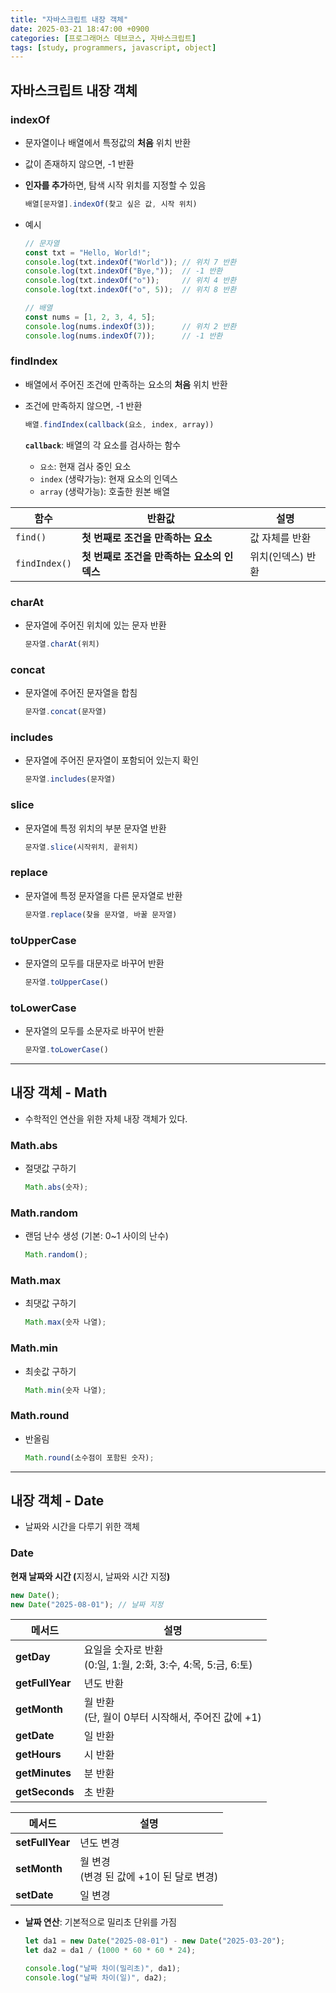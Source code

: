 ```yaml
---
title: "자바스크립트 내장 객체"
date: 2025-03-21 18:47:00 +0900
categories: [프로그래머스 데브코스, 자바스크립트]
tags: [study, programmers, javascript, object]
---
```


## **자바스크립트 내장 객체**

### <span class="redpen">indexOf</span>

- 문자열이나 배열에서 <span class="yellow2pen">특정값의 **처음** 위치</span> 반환
- <span class="redpen">값이 존재하지 않으면, -1</span> 반환
- **인자를 추가**하면, 탐색 시작 위치를 지정할 수 있음
    
    ```js
    배열[문자열].indexOf(찾고 싶은 값, 시작 위치)
    ```
    
- 예시
    
    ```js
    // 문자열
    const txt = "Hello, World!";
    console.log(txt.indexOf("World")); // 위치 7 반환
    console.log(txt.indexOf("Bye,"));  // -1 반환
    console.log(txt.indexOf("o"));     // 위치 4 반환
    console.log(txt.indexOf("o", 5));  // 위치 8 반환
    
    // 배열
    const nums = [1, 2, 3, 4, 5];
    console.log(nums.indexOf(3));      // 위치 2 반환
    console.log(nums.indexOf(7));      // -1 반환
    ```
    

### <span class="redpen">findIndex</span>

- 배열에서 주어진 <span class="yellow2pen">조건에 만족하는 요소의 **처음** 위치</span> 반환  
- <span class="redpen">조건에 만족하지 않으면, -1</span> 반환    
    ```js
    배열.findIndex(callback(요소, index, array))
    ```  
    
    **`callback`**: 배열의 각 요소를 검사하는 함수   
    - `요소`: 현재 검사 중인 요소  
    - `index` (생략가능): 현재 요소의 인덱스  
    - `array` (생략가능): 호출한 원본 배열    

| 함수          | 반환값                                      | 설명              |
| ------------- | ------------------------------------------- | ----------------- |
| `find()`      | **첫 번째로 조건을 만족하는 요소**          | 값 자체를 반환    |
| `findIndex()` | **첫 번째로 조건을 만족하는 요소의 인덱스** | 위치(인덱스) 반환 |

### <span class="redpen">charAt</span>

- 문자열에 <span class="yellow2pen">주어진 위치에 있는 문자 반환</span>  
    
    ```js
    문자열.charAt(위치)
    ```
    

### <span class="redpen">concat</span>

- 문자열에 <span class="yellow2pen">주어진 문자열을 합침</span>  
    
    ```js
    문자열.concat(문자열)
    ```
    

### <span class="redpen">includes</span>

- 문자열에 <span class="yellow2pen">주어진 문자열이 포함되어 있는지</span> 확인
    
    ```js
    문자열.includes(문자열)
    ```
    

### <span class="redpen">slice</span>

- 문자열에 <span class="yellow2pen">특정 위치의 부분 문자열</span> 반환
    
    ```js
    문자열.slice(시작위치, 끝위치)
    ```
    

### <span class="redpen">replace</span>

- 문자열에 <span class="yellow2pen">특정 문자열을 다른 문자열로</span> 반환
    
    ```js
    문자열.replace(찾을 문자열, 바꿀 문자열)
    ```
    

### <span class="redpen">toUpperCase</span>

- 문자열의 <span class="yellow2pen">모두를 대문자로 바꾸어</span> 반환
    
    ```js
    문자열.toUpperCase()
    ```
    

### <span class="redpen">toLowerCase</span>

- 문자열의 <span class="yellow2pen">모두를 소문자로 바꾸어</span> 반환
    
    ```js
    문자열.toLowerCase()
    ```
    
---

## **내장 객체 - <span class="redpen">Math</span>**

- 수학적인 연산을 위한 자체 내장 객체가 있다.

### <span class="redpen">Math</span>.<span class="greenpen">abs</span>

- 절댓값 구하기  
    ```js
    Math.abs(숫자);
    ```
    

### <span class="redpen">Math</span>.<span class="greenpen">random</span>

- 랜덤 난수 생성 (기본: 0~1 사이의 난수)  
    ```js
    Math.random();
    ```
    

### <span class="redpen">Math</span>.<span class="greenpen">max</span>

- 최댓값 구하기  
    ```js
    Math.max(숫자 나열);
    ```
    

### <span class="redpen">Math</span>.<span class="greenpen">min</span>

- 최솟값 구하기  
    ```js
    Math.min(숫자 나열);
    ```
    

### <span class="redpen">Math</span>.<span class="greenpen">round</span>

- 반올림  
    ```js
    Math.round(소수점이 포함된 숫자);
    ```
    
---

## **내장 객체 - <span class="greenpen">Date</span>**

- 날짜와 시간을 다루기 위한 객체

### <span class="greenpen">Date</span>

**현재 날짜와 시간 (**<span class="redpen">지정시, 날짜와 시간 지정</span>**)**  
```js
new Date();
new Date("2025-08-01"); // 날짜 지정
```

| 메서드                                         | 설명                                                             |
| ---------------------------------------------- | ---------------------------------------------------------------- |
| <span class="orangepen">**getDay**</span>      | 요일을 숫자로 반환<br>(0:일, 1:월, 2:화, 3:수, 4:목, 5:금, 6:토) |
| <span class="orangepen">**getFullYear**</span> | 년도 반환                                                        |
| <span class="orangepen">**getMonth**</span>    | 월 반환<br>(단, 월이 0부터 시작해서, 주어진 값에 +1)             |
| <span class="orangepen">**getDate**</span>     | 일 반환                                                          |
| <span class="orangepen">**getHours**</span>    | 시 반환                                                          |
| <span class="orangepen">**getMinutes**</span>  | 분 반환                                                          |
| <span class="orangepen">**getSeconds**</span>  | 초 반환                                                          |


| 메서드                                         | 설명                                        |
| ---------------------------------------------- | ------------------------------------------- |
| <span class="orangepen">**setFullYear**</span> | 년도 변경                                   |
| <span class="orangepen">**setMonth**</span>    | 월 변경<br>(변경 된 값에 +1이 된 달로 변경) |
| <span class="orangepen">**setDate**</span>     | 일 변경                                     |

- **날짜 연산**: 기본적으로 <span class="greenpen">밀리초 단위</span>를 가짐
    

    ```js
    let da1 = new Date("2025-08-01") - new Date("2025-03-20");
    let da2 = da1 / (1000 * 60 * 60 * 24);
    
    console.log("날짜 차이(밀리초)", da1);
    console.log("날짜 차이(일)", da2);
    ```